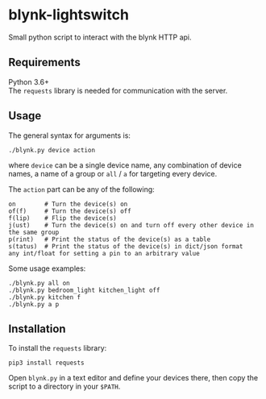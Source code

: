 # blynk-lightswitch
Small python script to interact with the blynk HTTP api.

## Requirements

Python 3.6+ <br>
The `requests` library is needed for communication with the server.

## Usage

The general syntax for arguments is:

`./blynk.py device action`

where `device` can be a single device name, any combination of device names, a name of a
group or `all` / `a` for targeting every device.

The `action` part can be any of the following:
```
on        # Turn the device(s) on
of(f)     # Turn the device(s) off
f(lip)    # Flip the device(s)
j(ust)    # Turn the device(s) on and turn off every other device in the same group
p(rint)   # Print the status of the device(s) as a table
s(tatus)  # Print the status of the device(s) in dict/json format
any int/float for setting a pin to an arbitrary value
```

Some usage examples:

```
./blynk.py all on
./blynk.py bedroom_light kitchen_light off
./blynk.py kitchen f
./blynk.py a p
```

## Installation
To install the `requests` library:

`pip3 install requests`

Open `blynk.py` in a text editor and define your devices there, then copy the script to a directory in your `$PATH`.
